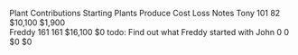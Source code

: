 Plant Contributions	Starting Plants	Produce	Cost	Loss	Notes
Tony	101	82	$10,100	$1,900	
Freddy	161	161	$16,100	$0	todo: Find out what Freddy started with
John	0	0	$0	$0	